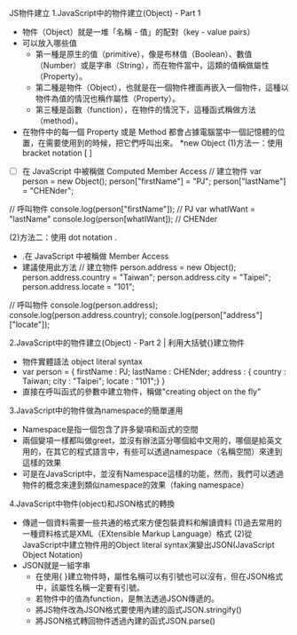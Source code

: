 JS物件建立
1.JavaScript中的物件建立(Object) - Part 1
* 物件（Object）就是一堆「名稱 - 值」的配對（key - value pairs）
* 可以放入哪些值
  * 第一種是原生的值（primitive），像是布林值（Boolean）、數值（Number）或是字串（String），而在物件當中，這類的值稱做屬性（Property）。
  * 第二種是物件（Object），也就是在一個物件裡面再嵌入一個物件，這種以物件為值的情況也稱作屬性（Property）。
  * 第三種是函數（function），在物件的情況下，這種函式稱做方法（method）。
* 在物件中的每一個 Property 或是 Method 都會占據電腦當中一個記憶體的位置，在需要使用到的時候，把它們呼叫出來。
*new Object
(1)方法一：使用 bracket notation [ ]
* [ ] 在 JavaScript 中被稱做 Computed Member Access
// 建立物件
var person = new Object();
person["firstName"] = "PJ";
person["lastName"] = "CHENder";

// 呼叫物件
console.log(person["firstName"]); // PJ
var whatIWant = "lastName"
console.log(person[whatIWant]); // CHENder

(2)方法二：使用 dot notation .
* .在 JavaScript 中被稱做 Member Access
* 建議使用此方法
// 建立物件
person.address   = new Object();
person.address.country = "Taiwan";
person.address.city  = "Taipei";
person.address.locate = "101";

// 呼叫物件
console.log(person.address);
console.log(person.address.country);
console.log(person["address"]["locate"]);

2.JavaScript中的物件建立(Object) - Part 2 | 利用大括號{}建立物件
* 物件實體語法 object literal syntax
* var person = {
firstName : PJ;
lastName : CHENder;
address : {
country : Taiwan;
city  : "Taipei";
locate : "101";}
}
* 直接在呼叫函式的參數中建立物件，稱做"creating object on the fly"

3.JavaScript中的物件做為namespace的簡單運用
* Namespace是指一個包含了許多變項和函式的空間
* 兩個變項一樣都叫做greet，並沒有辦法區分哪個給中文用的，哪個是給英文用的，在其它的程式語言中，有些可以透過namespace（名稱空間）來達到這樣的效果
* 可是在JavaScript中，並沒有Namespace這樣的功能，然而，我們可以透過物件的概念來達到類似namespace的效果（faking namespace）

4.JavaScript中物件(object)和JSON格式的轉換
* 傳遞一個資料需要一些共通的格式來方便包裝資料和解讀資料
(1)過去常用的一種資料格式是XML（EXtensible Markup Language）格式
(2)從JavaScript中建立物件用的Object literal syntax演變出JSON(JavaScript Object Notation)
* JSON就是一組字串 
  * 在使用{ }建立物件時，屬性名稱可以有引號也可以沒有，但在JSON格式中，該屬性名稱一定要有引號。
  * 若物件中的值為function，是無法透過JSON傳遞的。
  * 將JS物件改為JSON格式要使用內建的函式JSON.stringify()
  * 將JSON格式轉回物件透過內建的函式JSON.parse()

